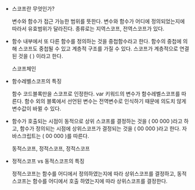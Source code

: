 - 스코프란 무엇인가?
    
    변수와 함수가 접근 가능한 범위를 뜻한다. 변수와 함수가 어디에 정의되었는지에 따라서 유효범위가 달라진다. 종류로는 지역스코프, 전역스코프가 있다. 
    
- 함수 내부에서 또 다른 함수를 정의하는 것을 중첩함수라고 한다. 함수의 중첩에 의해 스코프도 중첩될 수 있고 계층적 구조를 가질 수 있다. 스코프가 계층적으로 연결된 것을 (           ) 이라고 한다.
    
    스코프체인
    
- 함수레벨스코프의 특징
    
    함수 코드블록만을 스코프로 인정한다. var 키워드의 변수가 함수레벨스코프를 따른다. 함수 외의 블록에서 선언된 변수는 전역변수로 인식하기 때문에 의도치 않게 변수값이 바뀔 수 있다. 
    
- 함수가 호출되는 시점이 동적으로 상위 스코프를 결정하는 것을 (  00 000 )라고 하고,   함수가 정의되는 시점에 상위스코프가 결정되는 것을  (  00 000 )라고 한다. 자바스크립트는  (  00 000 )를 따른다.
    
    동적스코프, 정적스코프, 정적스코프
    
- 정적스코프 vs 동적스코프의 특징
    
    정적스코프는 함수를 어디에서 정의하였는지에 따라 상위스코프를 결정하고, 동적스코프는 함수를 어디에서 호출 하였는지에 따라 상위스코프를 결정한다.